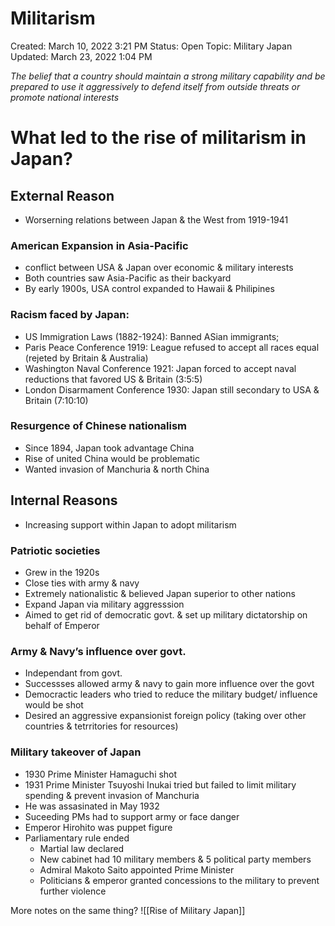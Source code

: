 # Militarism

Created: March 10, 2022 3:21 PM
Status: Open
Topic: Military Japan
Updated: March 23, 2022 1:04 PM

*The belief that a country should maintain a strong military capability and be prepared to use it aggressively to defend itself from outside threats or promote national interests*

# What led to the rise of militarism in Japan?

## External Reason

- Worserning relations between Japan & the West from 1919-1941

### American Expansion in Asia-Pacific

- conflict between USA & Japan over economic & military interests
- Both countries saw Asia-Pacific as their backyard
- By early 1900s, USA control expanded to Hawaii & Philipines

### Racism faced by Japan:

- US Immigration Laws (1882-1924): Banned ASian immigrants;
- Paris Peace Conference 1919: League refused to accept all races equal (rejeted by Britain & Australia)
- Washington Naval Conference 1921: Japan forced to accept naval reductions that favored US & Britain (3:5:5)
- London Disarmament Conference 1930: Japan still secondary to USA & Britain (7:10:10)

### Resurgence of Chinese nationalism

- Since 1894, Japan took advantage China
- Rise of united China would be problematic
- Wanted invasion of Manchuria & north China

## Internal Reasons

- Increasing support within Japan to adopt militarism

### Patriotic societies

- Grew in the 1920s
- Close ties with army & navy
- Extremely nationalistic & believed Japan superior to other nations
- Expand Japan via military aggresssion
- Aimed to get rid of democratic govt. & set up military dictatorship on behalf of Emperor

### Army & Navy’s influence over govt.

- Independant from govt.
- Successses allowed army & navy to gain more influence over the govt
- Democractic leaders who tried to reduce the military budget/ influence would be shot
- Desired an aggressive expansionist foreign policy (taking over other countries & tetrritories for resources)

### Military takeover of Japan

- 1930 Prime Minister Hamaguchi shot
- 1931 Prime Minister Tsuyoshi Inukai tried but failed to limit military spending & prevent invasion of Manchuria
- He was assasinated in May 1932
- Suceeding PMs had to support army or face danger
- Emperor Hirohito was puppet figure
- Parliamentary rule ended
    - Martial law declared
    - New cabinet had 10 military members & 5 political party members
    - Admiral Makoto Saito appointed Prime Minister
    - Politicians & emperor granted concessions to the military to prevent further violence

More notes on the same thing?
![[Rise of Military Japan]]